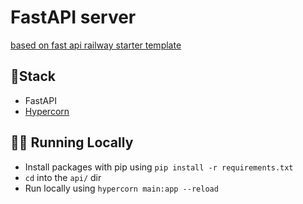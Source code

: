 # FastAPI server

[based on fast api railway starter template](https://github.com/railwayapp-templates/fastapi/)

## 🥞Stack

- FastAPI
- [Hypercorn](https://hypercorn.readthedocs.io/)

## 👩‍💻 Running Locally

- Install packages with pip using `pip install -r requirements.txt`
- `cd` into the `api/` dir
- Run locally using `hypercorn main:app --reload`
